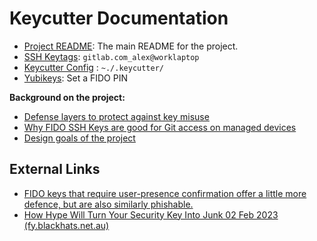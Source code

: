 # Keycutter Documentation

- [Project README](../README.md): The main README for the project.
- [SSH Keytags](design/ssh-keytags.md): `gitlab.com_alex@worklaptop`
- [Keycutter Config](keycutter-config/README.md) : `~./.keycutter/`
- [Yubikeys](yubikeys/README.md): Set a FIDO PIN

**Background on the project:**

- [Defense layers to protect against key misuse](design/defense-layers-to-protect-against-key-misuse.md)
- [Why FIDO SSH Keys are good for Git access on managed devices](design/why-fido-ssh-keys-are-good-for-git-access-on-managed-devices.md)
- [Design goals of the project](design/design-goals.md)

## External Links

- [FIDO keys that require user-presence confirmation offer a little more defence, but are also similarly phishable.](https://www.openssh.com/agent-restrict.html)
- [How Hype Will Turn Your Security Key Into Junk 02 Feb 2023 (fy.blackhats.net.au)](https://fy.blackhats.net.au/blog/2023-02-02-how-hype-will-turn-your-security-key-into-junk/)

